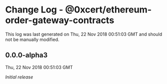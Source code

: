 # Change Log - @0xcert/ethereum-order-gateway-contracts

This log was last generated on Thu, 22 Nov 2018 00:51:03 GMT and should not be manually modified.

## 0.0.0-alpha3
Thu, 22 Nov 2018 00:51:03 GMT

*Initial release*

